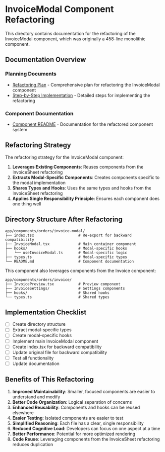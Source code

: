 # InvoiceModal Component Refactoring

This directory contains documentation for the refactoring of the InvoiceModal component, which was originally a 458-line monolithic component.

## Documentation Overview

### Planning Documents

- [Refactoring Plan](./InvoiceModal-Refactoring-Plan.md) - Comprehensive plan for refactoring the InvoiceModal component
- [Step-by-Step Implementation](./InvoiceModal-Refactoring-Steps.md) - Detailed steps for implementing the refactoring

### Component Documentation

- [Component README](./InvoiceModal-README.md) - Documentation for the refactored component system

## Refactoring Strategy

The refactoring strategy for the InvoiceModal component:

1. **Leverages Existing Components**: Reuses components from the InvoiceSheet refactoring
2. **Extracts Modal-Specific Components**: Creates components specific to the modal implementation
3. **Shares Types and Hooks**: Uses the same types and hooks from the InvoiceSheet refactoring
4. **Applies Single Responsibility Principle**: Ensures each component does one thing well

## Directory Structure After Refactoring

```
app/components/orders/invoice-modal/
├── index.tsx                    # Re-export for backward compatibility
├── InvoiceModal.tsx             # Main container component
├── hooks/                       # Modal-specific hooks
│   └── useInvoiceModal.ts       # Modal-specific logic
├── types.ts                     # Modal-specific types
└── README.md                    # Component documentation
```

This component also leverages components from the Invoice component:

```
app/components/orders/invoice/
├── InvoicePreview.tsx           # Preview component
├── InvoiceSettings/             # Settings components
├── hooks/                       # Shared hooks
└── types.ts                     # Shared types
```

## Implementation Checklist

- [ ] Create directory structure
- [ ] Extract modal-specific types
- [ ] Create modal-specific hooks
- [ ] Implement main InvoiceModal component
- [ ] Create index.tsx for backward compatibility
- [ ] Update original file for backward compatibility
- [ ] Test all functionality
- [ ] Update documentation

## Benefits of This Refactoring

1. **Improved Maintainability**: Smaller, focused components are easier to understand and modify
2. **Better Code Organization**: Logical separation of concerns
3. **Enhanced Reusability**: Components and hooks can be reused elsewhere
4. **Easier Testing**: Isolated components are easier to test
5. **Simplified Reasoning**: Each file has a clear, single responsibility
6. **Reduced Cognitive Load**: Developers can focus on one aspect at a time
7. **Better Performance**: Potential for more optimized rendering
8. **Code Reuse**: Leveraging components from the InvoiceSheet refactoring reduces duplication
